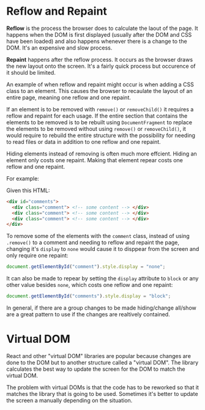 # Reflow and Repaint

**Reflow** is the process the browser does to calculate the laout of the page. It happens when the DOM is first displayed (usually after the DOM and CSS have been loaded) and also happens whenever there is a change to the DOM. It's an expensive and slow process.

**Repaint** happens after the reflow process. It occurs as the browser draws the new layout onto the screen. It's a fairly quick process but occurence of it should be limited.


An example of when reflow and repaint might occur is when adding a CSS class to an element. This causes the browser to recaulate the layout of an entire page, meaning one reflow and one repaint.


If an element is to be removed with `remove()` or `removeChild()` it requires a reflow and repaint for each usage. If the entire section that contains the elements to be removed is to be rebuilt using `DocumentFragment` to replace the elements to be removed without using `remove()` or `removeChild()`, it would require to rebuild the entire structure with the possibility for needing to read files or data in addition to one reflow and one repaint.

Hiding elements instead of removing is often much more effcient. Hiding an element only costs one repaint. Making that element repear costs one reflow and one repaint.

For example:

Given this HTML:

```html
<div id="comments">
  <div class="comment"> <!-- some content --> </div>
  <div class="comment"> <!-- some content --> </div>
  <div class="comment"> <!-- some content --> </div>
</div>
```
To remove some of the elements with the `comment` class, instead of using `.remove()` to a comment and needing to reflow and repaint the page, changing it's `display` to `none` would cause it to disppear from the screen and only require one repaint:

```js
document.getElementById("comment").style.display = "none";
```

It can also be made to repear by setting the `display` attribute to `block` or any other value besides `none`, which costs one reflow and one repaint:

```js
document.getElementById("comments").style.display = "block";
```

In general, if there are a group changes to be made hiding/change all/show are a great pattern to use if the changes are realtively contained.


# Virtual DOM

React and other "virtual DOM" libraries are popular because changes are done to the DOM but to another structure called a "virtual DOM". The library calculates the best way to update the screen for the DOM to match the virtual DOM.

The problem with virtual DOMs is that the code has to be reworked so that it matches the library that is going to be used. Sometimes it's better to update the screen a manually depending on the situation. 